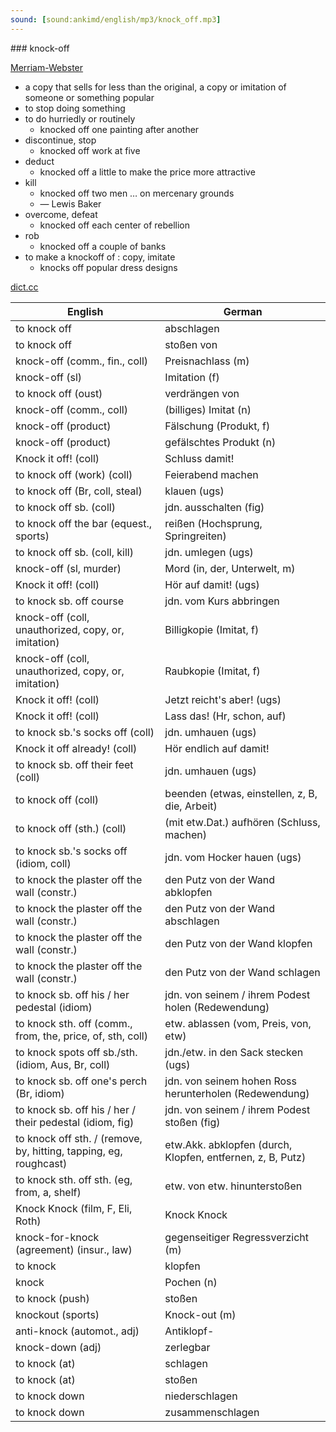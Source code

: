```yaml
---
sound: [sound:ankimd/english/mp3/knock_off.mp3]
---
```


\### knock-off

[Merriam-Webster](https://www.merriam-webster.com/dictionary/knock-off)

- a copy that sells for less than the original, a copy or imitation of someone or something popular
- to stop doing something
- to do hurriedly or routinely
    - knocked off one painting after another
- discontinue, stop
    - knocked off work at five
- deduct
    - knocked off a little to make the price more attractive
- kill
    - knocked off two men … on mercenary grounds
    - — Lewis Baker
- overcome, defeat
    - knocked off each center of rebellion
- rob
    - knocked off a couple of banks
- to make a knockoff of : copy, imitate
    - knocks off popular dress designs

[dict.cc](https://www.dict.cc/knock-off)

| English        | German       |
| -------------- | ------------ |
| to knock off | abschlagen |
| to knock off | stoßen von |
| knock-off (comm., fin., coll) | Preisnachlass (m) |
| knock-off (sl) | Imitation (f) |
| to knock off (oust) | verdrängen von |
| knock-off (comm., coll) | (billiges) Imitat (n) |
| knock-off (product) | Fälschung (Produkt, f) |
| knock-off (product) | gefälschtes Produkt (n) |
| Knock it off! (coll) | Schluss damit! |
| to knock off (work) (coll) | Feierabend machen |
| to knock off (Br, coll, steal) | klauen (ugs) |
| to knock off sb. (coll) | jdn. ausschalten (fig) |
| to knock off the bar (equest., sports) | reißen (Hochsprung, Springreiten) |
| to knock off sb. (coll, kill) | jdn. umlegen (ugs) |
| knock-off (sl, murder) | Mord (in, der, Unterwelt, m) |
| Knock it off! (coll) | Hör auf damit! (ugs) |
| to knock sb. off course | jdn. vom Kurs abbringen |
| knock-off (coll, unauthorized, copy, or, imitation) | Billigkopie (Imitat, f) |
| knock-off (coll, unauthorized, copy, or, imitation) | Raubkopie (Imitat, f) |
| Knock it off! (coll) | Jetzt reicht's aber! (ugs) |
| Knock it off! (coll) | Lass das! (Hr, schon, auf) |
| to knock sb.'s socks off (coll) | jdn. umhauen (ugs) |
| Knock it off already! (coll) | Hör endlich auf damit! |
| to knock sb. off their feet (coll) | jdn. umhauen (ugs) |
| to knock off (coll) | beenden (etwas, einstellen, z, B, die, Arbeit) |
| to knock off (sth.) (coll) | (mit etw.Dat.) aufhören (Schluss, machen) |
| to knock sb.'s socks off (idiom, coll) | jdn. vom Hocker hauen (ugs) |
| to knock the plaster off the wall (constr.) | den Putz von der Wand abklopfen |
| to knock the plaster off the wall (constr.) | den Putz von der Wand abschlagen |
| to knock the plaster off the wall (constr.) | den Putz von der Wand klopfen |
| to knock the plaster off the wall (constr.) | den Putz von der Wand schlagen |
| to knock sb. off his / her pedestal (idiom) | jdn. von seinem / ihrem Podest holen (Redewendung) |
| to knock sth. off (comm., from, the, price, of, sth, coll) | etw. ablassen (vom, Preis, von, etw) |
| to knock spots off sb./sth. (idiom, Aus, Br, coll) | jdn./etw. in den Sack stecken (ugs) |
| to knock sb. off one's perch (Br, idiom) | jdn. von seinem hohen Ross herunterholen (Redewendung) |
| to knock sb. off his / her / their pedestal (idiom, fig) | jdn. von seinem / ihrem Podest stoßen (fig) |
| to knock off sth. / (remove, by, hitting, tapping, eg, roughcast) | etw.Akk. abklopfen (durch, Klopfen, entfernen, z, B, Putz) |
| to knock sth. off sth. (eg, from, a, shelf) | etw. von etw. hinunterstoßen |
| Knock Knock (film, F, Eli, Roth) | Knock Knock |
| knock-for-knock (agreement) (insur., law) | gegenseitiger Regressverzicht (m) |
| to knock | klopfen |
| knock | Pochen (n) |
| to knock (push) | stoßen |
| knockout (sports) | Knock-out (m) |
| anti-knock (automot., adj) | Antiklopf- |
| knock-down (adj) | zerlegbar |
| to knock (at) | schlagen |
| to knock (at) | stoßen |
| to knock down | niederschlagen |
| to knock down | zusammenschlagen |
